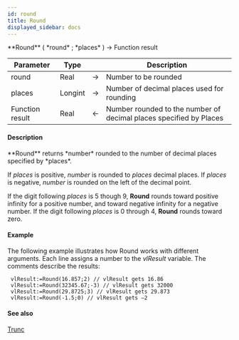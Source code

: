 ```yaml
---
id: round
title: Round
displayed_sidebar: docs
---
```


<!--REF #_command_.Round.Syntax-->**Round** ( *round* ; *places* ) -> Function result<!-- END REF-->
<!--REF #_command_.Round.Params-->
| Parameter | Type |  | Description |
| --- | --- | --- | --- |
| round | Real | -> | Number to be rounded |
| places | Longint | -> | Number of decimal places used for rounding |
| Function result | Real | <- | Number rounded to the number of decimal places specified by Places |

<!-- END REF-->

#### Description 

<!--REF #_command_.Round.Summary-->**Round** returns *number* rounded to the number of decimal places specified by *places*.<!-- END REF-->

If *places* is positive, *number* is rounded to *places* decimal places. If *places* is negative, *number* is rounded on the left of the decimal point.

If the digit following *places* is 5 though 9, **Round** rounds toward positive infinity for a positive number, and toward negative infinity for a negative number. If the digit following *places* is 0 through 4, **Round** rounds toward zero.

#### Example 

The following example illustrates how Round works with different arguments. Each line assigns a number to the *vlResult* variable. The comments describe the results:

```4d
 vlResult:=Round(16.857;2) // vlResult gets 16.86
 vlResult:=Round(32345.67;-3) // vlResult gets 32000
 vlResult:=Round(29.8725;3) // vlResult gets 29.873
 vlResult:=Round(-1.5;0) // vlResult gets –2
```

#### See also 

[Trunc](trunc.md)  